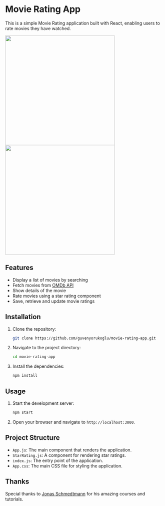 # Movie Rating App

This is a simple Movie Rating application built with React, enabling users to rate movies they have watched.

<img src="https://github.com/user-attachments/assets/f3449cf0-c40e-4ee4-b971-e641c437c65f" width="350" />
<img src="https://github.com/user-attachments/assets/67771b90-0ad8-4a98-afaf-327738b8578d" width="350" />

## Features

- Display a list of movies by searching
- Fetch movies from [OMDb API](https://www.omdbapi.com/)
- Show details of the movie 
- Rate movies using a star rating component
- Save, retrieve and update movie ratings

## Installation

1. Clone the repository:
    ```sh
    git clone https://github.com/guvenyorukoglu/movie-rating-app.git
    ```
2. Navigate to the project directory:
    ```sh
    cd movie-rating-app
    ```
3. Install the dependencies:
    ```sh
    npm install
    ```

## Usage

1. Start the development server:
    ```sh
    npm start
    ```
2. Open your browser and navigate to `http://localhost:3000`.

## Project Structure

- `App.js`: The main component that renders the application.
- `StarRating.js`: A component for rendering star ratings.
- `index.js`: The entry point of the application.
- `App.css`: The main CSS file for styling the application.

## Thanks

Special thanks to [Jonas Schmedtmann](https://www.udemy.com/user/jonasschmedtmann/) for his amazing courses and tutorials.
